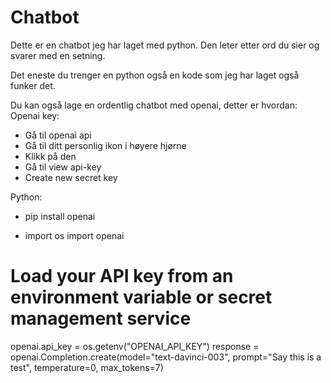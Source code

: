 # Chatbot
Dette er en chatbot jeg har laget med python.
Den leter etter ord du sier og svarer med en setning.

Det eneste du trenger en python også en kode som jeg har laget også funker det.

Du kan også lage en ordentlig chatbot med openai, detter er hvordan:
Openai key:
-	Gå til openai api
-	Gå til ditt personlig ikon i høyere hjørne
-	Klikk på den
-	Gå til view api-key
-	Create new secret key

Python:
-	pip install openai

-	import os
import openai
# Load your API key from an environment variable or secret management service
openai.api_key = os.getenv("OPENAI_API_KEY")
response = openai.Completion.create(model="text-davinci-003", prompt="Say this is a test", temperature=0, max_tokens=7)
